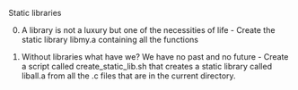 Static libraries

0. A library is not a luxury but one of the necessities of life - Create the static library libmy.a containing all the functions

1. Without libraries what have we? We have no past and no future - Create a script called create_static_lib.sh that creates a static library called liball.a from all the .c files that are in the current directory.
